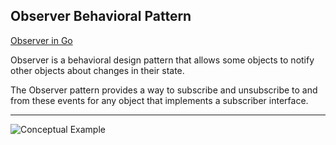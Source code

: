 
## Observer Behavioral Pattern

[Observer in Go](https://refactoring.guru/design-patterns/observer/go/example#example-0)

Observer is a behavioral design pattern that allows some objects to notify other objects about changes in their state.

The Observer pattern provides a way to subscribe and unsubscribe to and from these events for any object that implements a subscriber interface.

***

![Conceptual Example]()
